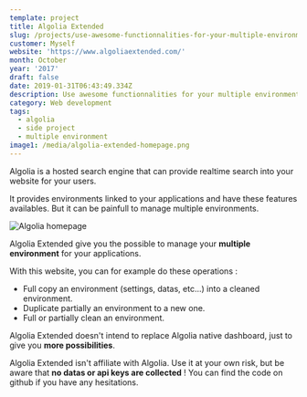 ```yaml
---
template: project
title: Algolia Extended
slug: /projects/use-awesome-functionnalities-for-your-multiple-environment-algolia
customer: Myself
website: 'https://www.algoliaextended.com/'
month: October
year: '2017'
draft: false
date: 2019-01-31T06:43:49.334Z
description: Use awesome functionnalities for your multiple environment algolia.
category: Web development
tags:
  - algolia
  - side project
  - multiple environment
image1: /media/algolia-extended-homepage.png
---
```

Algolia is a hosted search engine that can provide realtime search into your website for your users.

It provides environments linked to your applications and have these features availables. But it can be painfull to manage multiple environments.

![Algolia homepage](/media/algolia-homepage.png)

Algolia Extended give you the possible to manage your **multiple environment** for your applications.

With this website, you can for example do these operations :

* Full copy an environment (settings, datas, etc...) into a cleaned environment.
* Duplicate partially an environment to a new one.
* Full or partially clean an environment.

Algolia Extended doesn't intend to replace Algolia native dashboard, just to give you **more possibilities**.

Algolia Extended isn't affiliate with Algolia. Use it at your own risk, but be aware that **no datas or api keys are collected** ! You can find the code on github if you have any hesitations.
